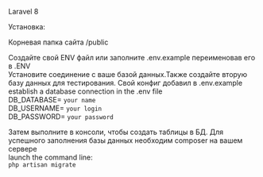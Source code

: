 Laravel 8  
  
Установка:  
  
Корневая папка сайта /public  
   
Создайте свой ENV файл или заполните .env.example переименовав его в .ENV    
Установите соединение с ваше базой данных.Также создайте вторую базу данных для тестирования. Свой конфиг добавил в .env.example  
establish a database connection in the .env file  
DB_DATABASE= `your name`  
DB_USERNAME= `your login`  
DB_PASSWORD= `your password`  
  
Затем выполните в консоли, чтобы создать таблицы в БД. Для успешного заполнения базы данных необходим composer на вашем сервере  
launch the command line:  
`php artisan migrate`  

